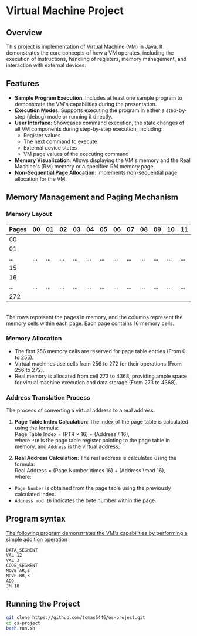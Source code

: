 # Virtual Machine Project

## Overview
This project is implementation of Virtual Machine (VM) in Java. It demonstrates the core concepts of how a VM operates, including the execution of instructions, handling of registers, memory management, and interaction with external devices.

## Features
- **Sample Program Execution**: Includes at least one sample program to demonstrate the VM's capabilities during the presentation.
- **Execution Modes**: Supports executing the program in either a step-by-step (debug) mode or running it directly.
- **User Interface**: Showcases command execution, the state changes of all VM components during step-by-step execution, including:
    - Register values
    - The next command to execute
    - External device states
    - VM page values of the executing command
- **Memory Visualization**: Allows displaying the VM's memory and the Real Machine's (RM) memory or a specified RM memory page.
- **Non-Sequential Page Allocation**: Implements non-sequential page allocation for the VM.

## Memory Management and Paging Mechanism

### Memory Layout

| Pages | 00  | 01  | 02  | 03  | 04  | 05  | 06  | 07  | 08  | 09  | 10  | 11  | 12  | 13  | 14  | 15  |
|-------|-----|-----|-----|-----|-----|-----|-----|-----|-----|-----|-----|-----|-----|-----|-----|-----|
| 00    |     |     |     |     |     |     |     |     |     |     |     |     |     |     |     |     |
| 01    |     |     |     |     |     |     |     |     |     |     |     |     |     |     |     |     |
| ...   | ... | ... | ... | ... | ... | ... | ... | ... | ... | ... | ... | ... | ... | ... | ... | ... |
| 15    |     |     |     |     |     |     |     |     |     |     |     |     |     |     |     |     |
| 16    |     |     |     |     |     |     |     |     |     |     |     |     |     |     |     |     |
| ...   | ... | ... | ... | ... | ... | ... | ... | ... | ... | ... | ... | ... | ... | ... | ... | ... |
| 272   |     |     |     |     |     |     |     |     |     |     |     |     |     |     |     |     |
\
The rows represent the pages in memory, and the columns represent the memory cells within each page. Each page contains 16 memory cells.

### Memory Allocation
- The first 256 memory cells are reserved for page table entries (From 0 to 255).
- Virtual machines use cells from 256 to 272 for their operations (From 256 to 272).
- Real memory is allocated from cell 273 to 4368, providing ample space for virtual machine execution and data storage (From 273 to 4368).

### Address Translation Process
The process of converting a virtual address to a real address:

1. **Page Table Index Calculation**:
   The index of the page table is calculated using the formula: \
   Page Table Index = (PTR × 16) + (Address / 16), \
   where `PTR` is the page table register pointing to the page table in memory, and `Address` is the virtual address.

2. **Real Address Calculation**:
   The real address is calculated using the formula: \
   Real Address = (Page Number \times 16) + (Address \mod 16),\
   where:
- `Page Number` is obtained from the page table using the previously calculated index.
- `Address mod 16` indicates the byte number within the page.

## Program syntax
[The following program demonstrates the VM's capabilities by performing a simple addition operation](program_example.txt)
```assembly
DATA_SEGMENT
VAL 12 
VAL 3 
CODE_SEGMENT
MOVE AR,2
MOVE BR,3
ADD
JM 10
```

## Running the Project
```bash
git clone https://github.com/tomas6446/os-project.git
cd os-project
bash run.sh
```

